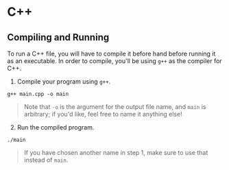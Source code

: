 # C++

## Compiling and Running

To run a C++ file, you will have to compile it before hand before running it as an executable. In order to compile, you'll be using `g++` as the compiler for C++.

1. Compile your program using `g++`.

```
g++ main.cpp -o main
```

> Note that `-o` is the argument for the output file name, and `main` is arbitrary; if you'd like, feel free to name it anything else!

2. Run the compiled program.

```
./main
```

> If you have chosen another name in step 1, make sure to use that instead of `main`.
